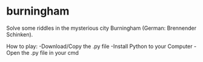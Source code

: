 # burningham
Solve some riddles in the mysterious city Burningham (German: Brennender Schinken).

How to play:
  -Download/Copy the .py file
  -Install Python to your Computer
  -Open the .py file in your cmd

